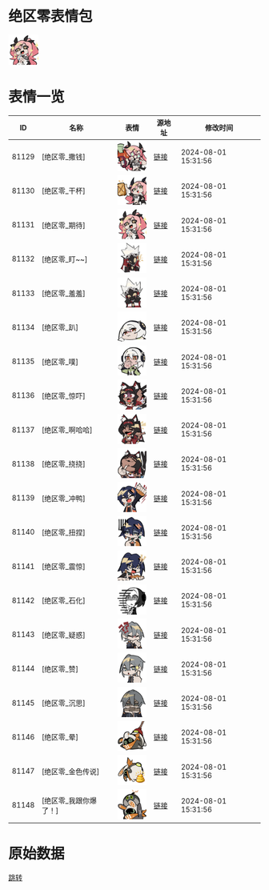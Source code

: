 # 绝区零表情包

<img src="./cover.png" height="60" alt="cover" />

# 表情一览

|ID|名称|表情|源地址|修改时间|
|----|----|----|----|----|
|81129|[绝区零_撒钱]|<img src="./pic/081129_%5B绝区零_撒钱%5D.png" height="60" alt="撒钱"/>|[链接](https://i0.hdslb.com/bfs/emote/4a20353f0d898d8c721799c0a5346aa050cb572a.png)|2024-08-01 15:31:56|
|81130|[绝区零_干杯]|<img src="./pic/081130_%5B绝区零_干杯%5D.png" height="60" alt="干杯"/>|[链接](https://i0.hdslb.com/bfs/emote/c1135902f7df8e93c4102a3786af6a51a3923d1c.png)|2024-08-01 15:31:56|
|81131|[绝区零_期待]|<img src="./pic/081131_%5B绝区零_期待%5D.png" height="60" alt="期待"/>|[链接](https://i0.hdslb.com/bfs/emote/582201a62404aae04fd5046925ef46bb4791a1b9.png)|2024-08-01 15:31:56|
|81132|[绝区零_盯~~]|<img src="./pic/081132_%5B绝区零_盯~~%5D.png" height="60" alt="盯~~"/>|[链接](https://i0.hdslb.com/bfs/emote/fb22d7d88a2ab3535ce1cc9c9fd56765d69ff4f0.png)|2024-08-01 15:31:56|
|81133|[绝区零_羞羞]|<img src="./pic/081133_%5B绝区零_羞羞%5D.png" height="60" alt="羞羞"/>|[链接](https://i0.hdslb.com/bfs/emote/4c87c7d57b730ef43b58e222b88c6e2b68c6b30f.png)|2024-08-01 15:31:56|
|81134|[绝区零_趴]|<img src="./pic/081134_%5B绝区零_趴%5D.png" height="60" alt="趴"/>|[链接](https://i0.hdslb.com/bfs/emote/b11f470794c31a24c584c1dbf6931fe7228cd270.png)|2024-08-01 15:31:56|
|81135|[绝区零_噗]|<img src="./pic/081135_%5B绝区零_噗%5D.png" height="60" alt="噗"/>|[链接](https://i0.hdslb.com/bfs/emote/5edf66ca0dd0bcb4e1d0ea44fbe01bafaca09a58.png)|2024-08-01 15:31:56|
|81136|[绝区零_惊吓]|<img src="./pic/081136_%5B绝区零_惊吓%5D.png" height="60" alt="惊吓"/>|[链接](https://i0.hdslb.com/bfs/emote/988f712d7718085870fe152034617563f815b3cd.png)|2024-08-01 15:31:56|
|81137|[绝区零_啊哈哈]|<img src="./pic/081137_%5B绝区零_啊哈哈%5D.png" height="60" alt="啊哈哈"/>|[链接](https://i0.hdslb.com/bfs/emote/8612f5e14b0261da677f3e569d78ddb8ee2a6a1e.png)|2024-08-01 15:31:56|
|81138|[绝区零_挠挠]|<img src="./pic/081138_%5B绝区零_挠挠%5D.png" height="60" alt="挠挠"/>|[链接](https://i0.hdslb.com/bfs/emote/f52148eacb0e82442874cc360f76151ffcd37f8f.png)|2024-08-01 15:31:56|
|81139|[绝区零_冲鸭]|<img src="./pic/081139_%5B绝区零_冲鸭%5D.png" height="60" alt="冲鸭"/>|[链接](https://i0.hdslb.com/bfs/emote/c3ab03d50571818f88280e2294772608e2232569.png)|2024-08-01 15:31:56|
|81140|[绝区零_扭捏]|<img src="./pic/081140_%5B绝区零_扭捏%5D.png" height="60" alt="扭捏"/>|[链接](https://i0.hdslb.com/bfs/emote/0144d79b6f7c2678ad552ad78a954c7324825969.png)|2024-08-01 15:31:56|
|81141|[绝区零_震惊]|<img src="./pic/081141_%5B绝区零_震惊%5D.png" height="60" alt="震惊"/>|[链接](https://i0.hdslb.com/bfs/emote/c1d766c4d55f80414b7cf47083e8b2a2c98f0648.png)|2024-08-01 15:31:56|
|81142|[绝区零_石化]|<img src="./pic/081142_%5B绝区零_石化%5D.png" height="60" alt="石化"/>|[链接](https://i0.hdslb.com/bfs/emote/6831fd828cc472ae8361f355c9233557eb5bd3ca.png)|2024-08-01 15:31:56|
|81143|[绝区零_疑惑]|<img src="./pic/081143_%5B绝区零_疑惑%5D.png" height="60" alt="疑惑"/>|[链接](https://i0.hdslb.com/bfs/emote/3b71b251cd5a0697a613ddcb07868ea700a3bfa4.png)|2024-08-01 15:31:56|
|81144|[绝区零_赞]|<img src="./pic/081144_%5B绝区零_赞%5D.png" height="60" alt="赞"/>|[链接](https://i0.hdslb.com/bfs/emote/9e11793376ae022c6b61e968094ff80bd54b7a80.png)|2024-08-01 15:31:56|
|81145|[绝区零_沉思]|<img src="./pic/081145_%5B绝区零_沉思%5D.png" height="60" alt="沉思"/>|[链接](https://i0.hdslb.com/bfs/emote/7931954b0e487fa30d31edcc2665ae6cb8ebf0a6.png)|2024-08-01 15:31:56|
|81146|[绝区零_晕]|<img src="./pic/081146_%5B绝区零_晕%5D.png" height="60" alt="晕"/>|[链接](https://i0.hdslb.com/bfs/emote/ea5fefa7a5ae6215a9ca713ba08829d4112b1097.png)|2024-08-01 15:31:56|
|81147|[绝区零_金色传说]|<img src="./pic/081147_%5B绝区零_金色传说%5D.png" height="60" alt="金色传说"/>|[链接](https://i0.hdslb.com/bfs/emote/237c32786b4a091063c45ab91010557a5d352956.png)|2024-08-01 15:31:56|
|81148|[绝区零_我跟你爆了！]|<img src="./pic/081148_%5B绝区零_我跟你爆了！%5D.png" height="60" alt="我跟你爆了！"/>|[链接](https://i0.hdslb.com/bfs/emote/08c979a9eadceaed16713770e25ac7f93a646641.png)|2024-08-01 15:31:56|

# 原始数据

[跳转](./raw.json)

